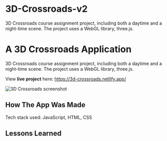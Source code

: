 # 3D-Crossroads-v2
3D Crossroads course assignment project, including both a daytime and a night-time scene. 
The project uses a WebGL library, three.js.

# A 3D Crossroads Application
3D Crossroads course assignment project, including both a daytime and a night-time scene. 
The project uses a WebGL library, three.js. 

View **live project** here: https://3d-crossroads.netlify.app/

![3D Crossroads screenshot](https://i.ibb.co/5nWTBmk/img-3-D-crossroads.png)


## How The App Was Made
Tech stack used: JavaScript, HTML, CSS

## Lessons Learned
